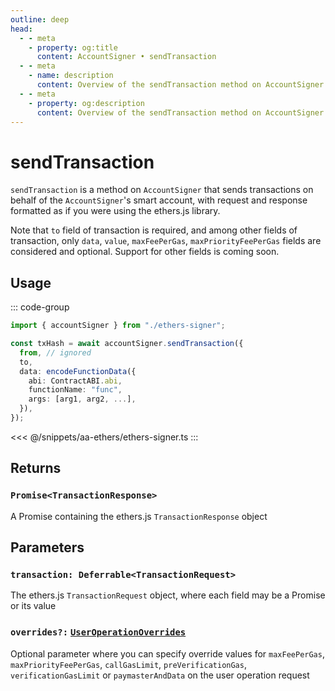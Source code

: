```yaml
---
outline: deep
head:
  - - meta
    - property: og:title
      content: AccountSigner • sendTransaction
  - - meta
    - name: description
      content: Overview of the sendTransaction method on AccountSigner in aa-ethers
  - - meta
    - property: og:description
      content: Overview of the sendTransaction method on AccountSigner in aa-ethers
---
```


# sendTransaction

`sendTransaction` is a method on `AccountSigner` that sends transactions on behalf of the `AccountSigner`'s smart account, with request and response formatted as if you were using the ethers.js library.

Note that `to` field of transaction is required, and among other fields of transaction, only `data`, `value`, `maxFeePerGas`, `maxPriorityFeePerGas` fields are considered and optional. Support for other fields is coming soon.

## Usage

::: code-group

```ts [example.ts]
import { accountSigner } from "./ethers-signer";

const txHash = await accountSigner.sendTransaction({
  from, // ignored
  to,
  data: encodeFunctionData({
    abi: ContractABI.abi,
    functionName: "func",
    args: [arg1, arg2, ...],
  }),
});
```

<<< @/snippets/aa-ethers/ethers-signer.ts
:::

## Returns

### `Promise<TransactionResponse>`

A Promise containing the ethers.js `TransactionResponse` object

## Parameters

### `transaction: Deferrable<TransactionRequest>`

The ethers.js `TransactionRequest` object, where each field may be a Promise or its value

### `overrides?:` [`UserOperationOverrides`](/packages/aa-core/smart-account-client/types/userOperationOverrides.md)

Optional parameter where you can specify override values for `maxFeePerGas`, `maxPriorityFeePerGas`, `callGasLimit`, `preVerificationGas`, `verificationGasLimit` or `paymasterAndData` on the user operation request
